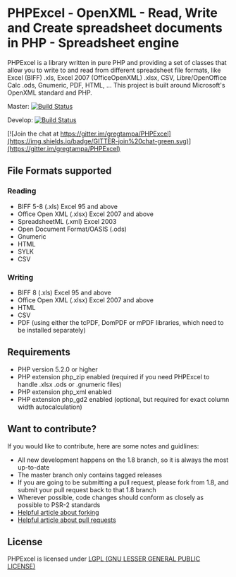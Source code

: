 # PHPExcel - OpenXML - Read, Write and Create spreadsheet documents in PHP - Spreadsheet engine
PHPExcel is a library written in pure PHP and providing a set of classes that allow you to write to and read from different spreadsheet file formats, like Excel (BIFF) .xls, Excel 2007 (OfficeOpenXML) .xlsx, CSV, Libre/OpenOffice Calc .ods, Gnumeric, PDF, HTML, ... This project is built around Microsoft's OpenXML standard and PHP.

Master: [![Build Status](https://travis-ci.org/gregtampa/PHPExcel.png?branch=master)](http://travis-ci.org/gregtampa/PHPExcel)

Develop: [![Build Status](https://travis-ci.org/gregtampa/PHPExcel.png?branch=develop)](http://travis-ci.org/gregtampa/PHPExcel)

[![Join the chat at https://gitter.im/gregtampa/PHPExcel](https://img.shields.io/badge/GITTER-join%20chat-green.svg)](https://gitter.im/gregtampa/PHPExcel)

## File Formats supported

### Reading
 * BIFF 5-8 (.xls) Excel 95 and above
 * Office Open XML (.xlsx) Excel 2007 and above
 * SpreadsheetML (.xml) Excel 2003
 * Open Document Format/OASIS (.ods)
 * Gnumeric
 * HTML
 * SYLK
 * CSV

### Writing
 * BIFF 8 (.xls) Excel 95 and above
 * Office Open XML (.xlsx) Excel 2007 and above
 * HTML
 * CSV
 * PDF (using either the tcPDF, DomPDF or mPDF libraries, which need to be installed separately)


## Requirements
 * PHP version 5.2.0 or higher
 * PHP extension php_zip enabled (required if you need PHPExcel to handle .xlsx .ods or .gnumeric files)
 * PHP extension php_xml enabled
 * PHP extension php_gd2 enabled (optional, but required for exact column width autocalculation)


## Want to contribute?

If you would like to contribute, here are some notes and guidlines:
 - All new development happens on the 1.8 branch, so it is always the most up-to-date
 - The master branch only contains tagged releases
 - If you are going to be submitting a pull request, please fork from 1.8, and submit your pull request back to that 1.8 branch
 - Wherever possible, code changes should conform as closely as possible to PSR-2 standards
 - [Helpful article about forking](https://help.github.com/articles/fork-a-repo/ "Forking a Github repository")
 - [Helpful article about pull requests](https://help.github.com/articles/using-pull-requests/ "Pull Requests")


## License
PHPExcel is licensed under [LGPL (GNU LESSER GENERAL PUBLIC LICENSE)](https://github.com/PHPOffice/PHPExcel/blob/master/license.md)
